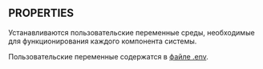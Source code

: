 ## PROPERTIES

Устанавливаются пользовательские переменные среды, необходимые для функционирования каждого компонента системы.

Пользовательские переменные содержатся в [файле .env](../BUILD_DEPLOY/.example_env).

